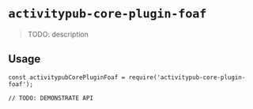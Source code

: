 # `activitypub-core-plugin-foaf`

> TODO: description

## Usage

```
const activitypubCorePluginFoaf = require('activitypub-core-plugin-foaf');

// TODO: DEMONSTRATE API
```
